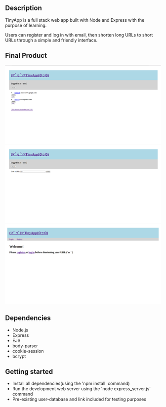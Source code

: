 ## Description

TinyApp is a full stack web app built with Node and Express with the purpose of learning.

Users can register and log in with email, then shorten long URLs to short URLs through a simple and friendly interface.


## Final Product

![Screenshot of URLs page when user is logged in](https://raw.githubusercontent.com/nombiezinja/tinyapp/master/docs/urlspage.png)
![Screenshot of editing page](https://raw.githubusercontent.com/nombiezinja/tinyapp/master/docs/editurlspage.png)
![Screenshot of front page](https://raw.githubusercontent.com/nombiezinja/tinyapp/master/docs/frontpage.png)

## Dependencies

* Node.js
* Express
* EJS
* body-parser
* cookie-session
* bcrypt

## Getting started

* Install all dependencies(using the 'npm install' command)
* Run the development web server using the 'node express_server.js' command
* Pre-existing user-database and link included for testing purposes